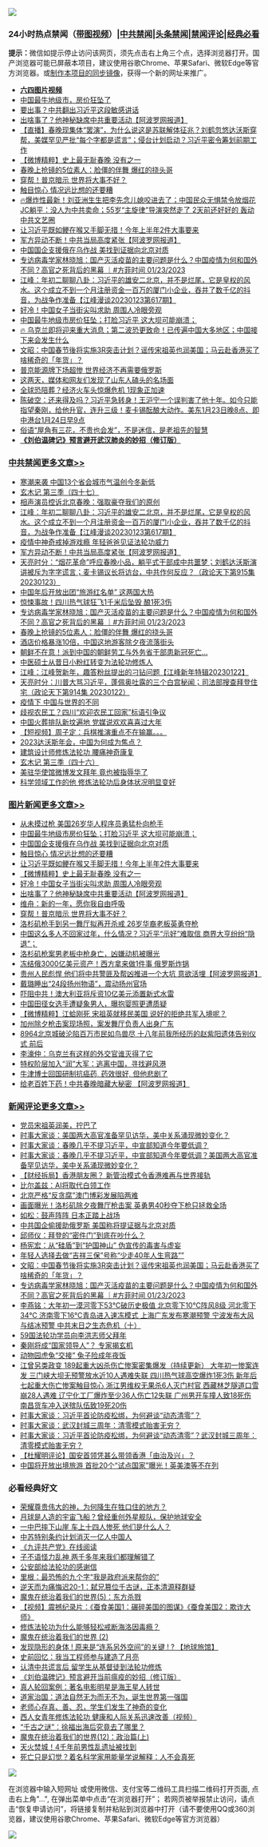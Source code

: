 ![](https://raw.githubusercontent.com/jsvpn/jsproxy/dev/64photo/fqnews-qr.jpg)

<div id="tt">
<h3>24小时热点禁闻（<a href="https://aaa.v2dns.tk/?QAjUl=BgRp5UNKRn&T5Vk=fPVH&Q59Ab=WxGE" target="_blank">带图视频</a>）|<a href="#%E4%B8%AD%E5%85%B1%E7%A6%81%E9%97%BB%E6%9B%B4%E5%A4%9A%E6%96%87%E7%AB%A0">中共禁闻</a>|<a href="#%E5%9B%BE%E7%89%87%E6%96%B0%E9%97%BB%E6%9B%B4%E5%A4%9A%E6%96%87%E7%AB%A0">头条禁闻</a>|<a href="#%E6%96%B0%E9%97%BB%E8%AF%84%E8%AE%BA%E6%9B%B4%E5%A4%9A%E6%96%87%E7%AB%A0">禁闻评论|<a href="#%E5%BF%85%E7%9C%8B%E7%BB%8F%E5%85%B8%E5%A5%BD%E6%96%87">经典必看</a></h3>
<div><b>提示：</b>微信如提示停止访问该网页，须先点击右上角三个点，选择浏览器打开。国产浏览器可能已屏蔽本项目，建议使用谷歌Chrome、苹果Safari、微软Edge等官方浏览器。或<a href="%E5%88%B6%E4%BD%9Cgit%E7%A6%81%E9%97%BB%E9%95%9C%E5%83%8F.md">制作本项目的同步镜像</a>，获得一个新的网址来推广。</div>
<ul>
<li><b><a href="http://d2.v2rss.gq/64.mp4" target="_blank">六四图片视频</a></b></li>
<li><a href="/finance/20230124/1839917.md">中国最牛地级市，房价狂坠了</a></li>
<li><a href="/baitai/20230124/1839925.md">要出事？中共翻出习近平这段敏感讲话</a></li>
<li><a href="/topimagenews/20230124/1840043.md">出啥事了？他神秘缺席中共重要活动【阿波罗网报道】</a></li>
<li><a href="/sohnews/20230124/1839942.md">【直播】春晚现集体“罢演”，为什么说这是苏联解体征兆？刘鹤忽悠达沃斯穿帮，美媒罕见严批“每个字都是谎言”；侵台计划启动？习近平密令筹划前期工作</a></li>
<li><a href="/topimagenews/20230124/1840080.md">【微博精粹】史上最无耻春晚 没有之一</a></li>
<li><a href="/cbnews/20230124/1839943.md">春晚上抢镜的5位素人：脸僵的伴舞 爆红的挠头哥</a></li>
<li><a href="/topimagenews/20230124/1839965.md">穿帮！普京暗示 世界将大事不好？</a></li>
<li><a href="/topimagenews/20230124/1840121.md">触目惊心 情况远比想的还要糟</a></li>
<li><a href="/sohnews/20230124/1840203.md">🔥爆炸性最新！刘亚洲生生把李先念儿媳咬进去了；中国民众无惧禁令放烟花 JC躺平：没人为中共卖命；55岁“主旋律”导演突然走了 2天前还好好的 轰动中共文艺圈</a></li>
<li><a href="/topimagenews/20230124/1840089.md">让习近平既如鲠在喉又手脚无措！今年上半年2件大事要来</a></li>
<li><a href="/cbnews/20230124/1840044.md">军方异动不断！中共当局高度紧张【阿波罗网报道】</a></li>
<li><a href="/topimagenews/20230124/1840134.md">中国国企支援俄在乌作战 美找到证据向北京对质</a></li>
<li><a href="/comments/20230124/1839968.md">专访病毒学家林晓旭：国产灭活疫苗的主要问题是什么？中国疫情为何和国外不同？高官之死背后的黑幕 ｜#方菲时间 01/23/2023</a></li>
<li><a href="/cbnews/20230124/1840112.md">江峰：年初二聊聊八卦：习近平的雄安二北京，并不是烂尾，它是皇权的风水。这个成立不到一个月注册资金一百万的厦门小企业，吞并了数千亿的抖音，为战争作准备【江峰漫谈20230123第617期】</a></li>
<li><a href="/topimagenews/20230124/1840065.md">好冷！中国女子当街尖叫求助 周围人冷眼旁观</a></li>
<li><a href="/topimagenews/20230124/1840211.md">中国最牛地级市房价狂坠；打脸习近平 这大坝可能崩溃；</a></li>
<li><a href="/sohnews/20230124/1840158.md">🔥 乌克兰即将迎来重大消息；第二波恐更致命！已传遍中国大多地区；中国接下来会发生什么</a></li>
<li><a href="/comments/20230124/1839987.md">文昭：中国春节後将实施3R突击计划？谣传宋祖英也润美国；马云赴香港买了啥稀奇的「年货」？</a></li>
<li><a href="/cnnews/20230124/1839919.md">普京能源牌下场超惨 世界经济不再需要俄罗斯</a></li>
<li><a href="/cnnews/20230124/1839933.md">这两天，媒体和网友们发现了山东人磕头的名场面</a></li>
<li><a href="/finance/20230124/1840169.md">全球恐陪葬？经济火车头惊爆危机 1现象正加速</a></li>
<li><a href="/sohnews/20230124/1839958.md">陈破空：还来得及吗？习近平急转身！王沪宁一个误判害了他十年。如今只能指望秦刚，给他升官，连升三级！麦卡锡酝酿大动作。美东1月23日晚8点、即中港台1月24日早9点</a></li>
<li><a href="/lifebaike/20230124/1840142.md">俗语“屋角有三花，不贵也会发”，不是迷信，是老祖先的智慧</a></li>
<li><b><a href="/comments/20200207/1272816.md" target="_blank">《刘伯温碑记》预言避开武汉肺炎的妙招（修订版）</a></b></li>
</ul>
</div>

<div class="catlist">
<h3><a href="/cbnews/" target="_blank">中共禁闻</a><span><a href="/cbnews/" target="_blank" rel="nofollow">更多文章>></a></span></h3>
<ul>
<li><a href="/cbnews/20230124/1840254.md" target="_blank">寒潮来袭 中国13个省会城市气温创今冬新低</a></li>
<li><a href="/cbnews/20230124/1840188.md" target="_blank">玄木记 第三季（四十七）</a></li>
<li><a href="/cbnews/20230124/1840197.md" target="_blank">相声演员控诉北京春晚：强取豪夺我们的原创</a></li>
<li><a href="/cbnews/20230124/1840112.md" target="_blank">江峰：年初二聊聊八卦：习近平的雄安二北京，并不是烂尾，它是皇权的风水。这个成立不到一个月注册资金一百万的厦门小企业，吞并了数千亿的抖音，为战争作准备【江峰漫谈20230123第617期】</a></li>
<li><a href="/cbnews/20230124/1838427.md" target="_blank">疫情中神奇戒掉游戏瘾 年轻爸爸见证法轮功威力</a></li>
<li><a href="/cbnews/20230124/1840044.md" target="_blank">军方异动不断！中共当局高度紧张【阿波罗网报道】</a></li>
<li><a href="/cbnews/20230124/1840042.md" target="_blank">天亮时分：“烟花革命”呼应春晚小品，躺平式干部成中共噩梦；刘鹤达沃斯演讲被斥为字字谎言；麦卡锡议长将访台，中共作何反应？（政论天下第915集 20230123）</a></li>
<li><a href="/cbnews/20230124/1840007.md" target="_blank">中国年后开放出团“旅游红名单” 这两国大热</a></li>
<li><a href="/cbnews/20230124/1840006.md" target="_blank">惊悚事故！四川热气球狂飞1千米后坠毁 酿1死3伤</a></li>
<li><a href="/comments/20230124/1839968.md" target="_blank">专访病毒学家林晓旭：国产灭活疫苗的主要问题是什么？中国疫情为何和国外不同？高官之死背后的黑幕 ｜#方菲时间 01/23/2023</a></li>
<li><a href="/cbnews/20230124/1839943.md" target="_blank">春晚上抢镜的5位素人：脸僵的伴舞 爆红的挠头哥</a></li>
<li><a href="/cbnews/20230123/1839793.md" target="_blank">酒店价格暴涨10倍，中国这地游客除夕夜流落街头</a></li>
<li><a href="/cbnews/20230123/1839699.md" target="_blank">朝鲜不在意！派到中国的朝鲜劳工与外务省干部患新冠死亡…</a></li>
<li><a href="/cbnews/20230123/1838428.md" target="_blank">中医硕士从昔日小粉红转变为法轮功修炼人</a></li>
<li><a href="/cbnews/20230123/1839658.md" target="_blank">江峰：江峰贺新年，趣答粉丝提出的刁钻问题【江峰新年特辑20230122】</a></li>
<li><a href="/cbnews/20230123/1839627.md" target="_blank">天亮时分：川普大骂习近平，蓬佩奥吐露的三个白宫秘闻；司法部搜查拜登住宅（政论天下第914集 20230122）</a></li>
<li><a href="/comments/20230123/1839596.md" target="_blank">疫情下 中国与世界的不同</a></li>
<li><a href="/cbnews/20230123/1839576.md" target="_blank">歧视农民工？四川“欢迎农民工回家”标语引争议</a></li>
<li><a href="/cbnews/20230123/1839550.md" target="_blank">中国火葬排队新坟遍地 党媒说欢欢喜喜过大年</a></li>
<li><a href="/comments/20230123/1839541.md" target="_blank">【短视频】周子定：兵棋推演重点不在输赢。。。</a></li>
<li><a href="/cbnews/20230122/1839520.md" target="_blank">2023达沃斯年会，中国为何成为焦点？</a></li>
<li><a href="/cbnews/20230122/1838872.md" target="_blank">建筑设计师修炼法轮功 腰痛神奇康复</a></li>
<li><a href="/cbnews/20230122/1839478.md" target="_blank">玄木记 第三季（四十六）</a></li>
<li><a href="/cbnews/20230122/1839470.md" target="_blank">美驻华使馆微博发文拜年 竟也被指辱华了</a></li>
<li><a href="/cbnews/20230122/1838873.md" target="_blank">科学领域工作的他 修炼法轮功后身体状况明显变好</a></li>

</ul>
</div>
<div class="catlist">
<h3><a href="/topimagenews/" target="_blank">图片新闻</a><span><a href="/topimagenews/" target="_blank" rel="nofollow">更多文章>></a></span></h3>
<ul>
<li><a href="/topimagenews/20230125/1840290.md" target="_blank">从未摸过枪 美国26岁华人程序员勇猛朴向枪手</a></li>
<li><a href="/topimagenews/20230124/1840211.md" target="_blank">中国最牛地级市房价狂坠；打脸习近平 这大坝可能崩溃；</a></li>
<li><a href="/topimagenews/20230124/1840134.md" target="_blank">中国国企支援俄在乌作战 美找到证据向北京对质</a></li>
<li><a href="/topimagenews/20230124/1840121.md" target="_blank">触目惊心 情况远比想的还要糟</a></li>
<li><a href="/topimagenews/20230124/1840089.md" target="_blank">让习近平既如鲠在喉又手脚无措！今年上半年2件大事要来</a></li>
<li><a href="/topimagenews/20230124/1840080.md" target="_blank">【微博精粹】史上最无耻春晚 没有之一</a></li>
<li><a href="/topimagenews/20230124/1840065.md" target="_blank">好冷！中国女子当街尖叫求助 周围人冷眼旁观</a></li>
<li><a href="/topimagenews/20230124/1840043.md" target="_blank">出啥事了？他神秘缺席中共重要活动【阿波罗网报道】</a></li>
<li><a href="/topimagenews/20230124/1840016.md" target="_blank">维舟：新的一年，愿你我自由呼吸</a></li>
<li><a href="/topimagenews/20230124/1839965.md" target="_blank">穿帮！普京暗示 世界将大事不好？</a></li>
<li><a href="/topimagenews/20230123/1839823.md" target="_blank">洛杉矶枪手到另一舞厅拟再开杀戒 26岁华裔老板英勇夺枪</a></li>
<li><a href="/topimagenews/20230123/1839792.md" target="_blank">中国这么多人不回家过年，什么情况？习近平“示好”难取信 商界大亨纷纷“隐退”；</a></li>
<li><a href="/topimagenews/20230123/1839768.md" target="_blank">洛杉矶枪案男老板中枪身亡，凶嫌动机被曝光</a></li>
<li><a href="/topimagenews/20230123/1839761.md" target="_blank">冻结俄3000亿美元资产！西方拿来做1件事 俄罗斯炸锅</a></li>
<li><a href="/topimagenews/20230123/1839720.md" target="_blank">贵州人民彪悍 他们将中共警匪及帮凶推进一个大坑 意欲活埋【阿波罗网报道】</a></li>
<li><a href="/topimagenews/20230123/1839718.md" target="_blank">戴璐睡出“24段扬州物语”，震动扬州官场</a></li>
<li><a href="/topimagenews/20230123/1839708.md" target="_blank">吓阻中共！澳大利亚将斥资10亿美元添置新式水雷</a></li>
<li><a href="/topimagenews/20230123/1839686.md" target="_blank">中国田径女选手遭疑象男人，曝抱婴照更遭质疑</a></li>
<li><a href="/topimagenews/20230123/1839663.md" target="_blank">【微博精粹】江蛤刚死 宋祖英就移民美国 说好的拒绝共军入境呢？</a></li>
<li><a href="/topimagenews/20230123/1839662.md" target="_blank">加州除夕枪击案现场照，案发舞厅负责人出身广东</a></li>
<li><a href="/topimagenews/20230123/1839661.md" target="_blank">8964北京城破沦陷百万市民如鸟兽尽 十八年前我所经历的赵紫阳遗体告别仪式 前后</a></li>
<li><a href="/topimagenews/20230123/1839639.md" target="_blank">李濠仲：乌克兰有这样的外交官谁灭得了它</a></li>
<li><a href="/topimagenews/20230123/1839628.md" target="_blank">特权阶层加入“润”大军：逃离中国，寻找避风港</a></li>
<li><a href="/topimagenews/20230123/1839617.md" target="_blank">牛津博士回国研制抗癌药, 药效很好, 但他悲剧了</a></li>
<li><a href="/topimagenews/20230123/1839614.md" target="_blank">给老百姓下药！中共春晚暗藏大秘密 【阿波罗网报道】</a></li>

</ul>
</div>
<div class="catlist">
<h3><a href="/comments/" target="_blank">新闻评论</a><span><a href="/comments/" target="_blank" rel="nofollow">更多文章>></a></span></h3>
<ul>
<li><a href="/comments/20230125/1840299.md" target="_blank">党员宋祖英润美，拧巴了</a></li>
<li><a href="/comments/20230125/1840260.md" target="_blank">时事大家谈：美国两大高官准备罕见访华，美中关系涌现微妙变化？</a></li>
<li><a href="/comments/20230124/1840259.md" target="_blank">时事大家谈：春晚几乎不提习近平，中宣部知道今年要低调？</a></li>
<li><a href="/comments/20230124/1840251.md" target="_blank">时事大家谈：春晚几乎不提习近平，中宣部知道今年要低调？美国两大高官准备罕见访华，美中关系涌现微妙变化？</a></li>
<li><a href="/comments/20230124/1840224.md" target="_blank">【财经拆局】香港朋友圈？ 新管治模式令香港难再与世界接轨</a></li>
<li><a href="/comments/20230124/1840217.md" target="_blank">比尔盖兹：AI将取代白领工作</a></li>
<li><a href="/comments/20230124/1840206.md" target="_blank">北京严格“反贪腐”澳门博彩发展陷两难</a></li>
<li><a href="/comments/20230124/1840180.md" target="_blank">画面曝光！洛杉矶除夕夜舞厅枪击案 英勇男40秒夺下枪只拯救全场</a></li>
<li><a href="/comments/20230124/1840160.md" target="_blank">如松：鼓声阵阵 日本正踏上战场</a></li>
<li><a href="/comments/20230124/1840159.md" target="_blank">中共国企偷援助俄罗斯 美国称将提证据与北京对质</a></li>
<li><a href="/comments/20230124/1840070.md" target="_blank">邱师仪：拜登的“密件门”到底在吵什么？</a></li>
<li><a href="/comments/20230124/1840027.md" target="_blank">杨宪宏：从“硅盾”到“护国神山” 伪宣传的毒害与虚妄</a></li>
<li><a href="/comments/20230124/1840026.md" target="_blank">年轻人选择去做“吉祥三保”号称“少走40年人生弯路‌‌‌‌”‌‌‌”</a></li>
<li><a href="/comments/20230124/1839987.md" target="_blank">文昭：中国春节後将实施3R突击计划？谣传宋祖英也润美国；马云赴香港买了啥稀奇的「年货」？</a></li>
<li><a href="/comments/20230124/1839968.md" target="_blank">专访病毒学家林晓旭：国产灭活疫苗的主要问题是什么？中国疫情为何和国外不同？高官之死背后的黑幕 ｜#方菲时间 01/23/2023</a></li>
<li><a href="/comments/20230124/1839901.md" target="_blank">李燕铭：大年初一漠河零下53℃破历史极值 北京零下10℃阵风8级 河北零下34℃ 济南零下16℃青岛进入速冻模式 上海广东发布寒潮预警 宁波发布大风与结冰预警 中共末日之生态危机（十）</a></li>
<li><a href="/comments/20230124/1839884.md" target="_blank">59国法轮功学员向李洪志师父拜年</a></li>
<li><a href="/comments/20230124/1839877.md" target="_blank">秦刚将成“国家领导人”？ 专家揭玄机</a></li>
<li><a href="/comments/20230124/1839876.md" target="_blank">动物园虎兔“交接” 兔子险成年夜饭</a></li>
<li><a href="/comments/20230124/1839874.md" target="_blank">江曾另类政变 189起重大凶杀伤亡惨案密集爆发（持续更新） 大年初一惨案连发 三门峡大坝无预警放水近10人遇难失联 四川热气球高空爆炸1死3伤 新年后七起重大伤亡惨案触目惊心 浙江男维权无果杀6人灭门村官 西藏林芝隧道口雪崩28人遇难 辽宁化工厂爆炸至少36人伤亡12失联 广州男开车撞人致18死伤 南昌货车冲入送殡队伍致19死20伤</a></li>
<li><a href="/comments/20230124/1839872.md" target="_blank">时事大家谈：习近平首论防疫松绑，为何避谈“动态清零”？</a></li>
<li><a href="/comments/20230124/1839871.md" target="_blank">时事大家谈：武汉封城三周年：清零模式贻害无穷？</a></li>
<li><a href="/comments/20230124/1839862.md" target="_blank">时事大家谈：习近平首论防疫松绑，为何避谈“动态清零”？武汉封城三周年：清零模式贻害无穷？</a></li>
<li><a href="/comments/20230123/1839828.md" target="_blank">【杜耀明评论】国安首领凭甚么带领香港「由治及兴」？</a></li>
<li><a href="/comments/20230123/1839790.md" target="_blank">中国将开放出境旅游 首批20个“试点国家”曝光！英美澳等不在列</a></li>

</ul>
</div>

<div class="catlist">
<h3>必看经典好文</h3>
<ul>
<li><a href="/comments/20200618/1346830.md" target="_blank">荣耀尊贵伟大的神，为何降生在牲口住的地方？</a></li>
<li><a href="/comments/20200712/1359456.md" target="_blank">月球是人造的宇宙飞船？曾经重创外星舰队，保护地球安全</a></li>
<li><a href="/cbnews/20200611/1343057.md" target="_blank">一中巴摔下山崖 车上十四人惨死 他们是什么人？</a></li>
<li><a href="/comments/20220920/1786910.md" target="_blank">中苏特别条约计划消灭一亿人中国人</a></li>
<li><a href="/bookonline/20131116/201057.md" target="_blank">《九评共产党》在线阅读</a></li>
<li><a href="/comments/20190427/1119935.md" target="_blank">子不语怪力乱神 两千多年来我们都理解错了</a></li>
<li><a href="/aomi/history/20210111/1465363.md" target="_blank">公安部给法轮功的感谢信</a></li>
<li><a href="/lifebaike/20210115/1468011.md" target="_blank">里根：最恐怖的九个字“我是政府派来帮你的”</a></li>
<li><a href="/tculture/20190304/1091076.md" target="_blank">逆天而为痛悔迟20-1：弑兄篡位千古谜，正本清源释群疑</a></li>
<li><a href="/topimagenews/20180524/946967.md" target="_blank">魔鬼在统治着我们的世界(5)：东方杀戮</a></li>
<li><a href="/comments/20210123/1473011.md" target="_blank">【视频】震撼纪录片：《蚕食美国1：碾碎美国的图谋》《蚕食美国2：欺诈大师》</a></li>
<li><a href="/cbnews/20220601/1740227.md" target="_blank">修炼法轮功为什么能够轻松戒断海洛因毒瘾？</a></li>
<li><a href="/topimagenews/20180520/944940.md" target="_blank">魔鬼在统治着我们的世界 (2)</a></li>
<li><a href="/bannedvideo/20220611/1744386.md" target="_blank">发现隐形的身体 ! 原来是“连系另外空间”的关键 ! ? 【地球旅馆】</a></li>
<li><a href="/aomi/history/20141104/323033.md" target="_blank">史前回忆：我当工程师参与建造了月亮</a></li>
<li><a href="/cbnews/20210723/1592176.md" target="_blank">认清中共谎言后 留学生从基督徒到法轮功修炼</a></li>
<li><a href="/comments/20200207/1272816.md" target="_blank">《刘伯温碑记》预言避开当前瘟疫的妙招（修订版）</a></li>
<li><a href="/comments/20200523/1332915.md" target="_blank">真人轮回案例：著名电影明星是海王星人转世</a></li>
<li><a href="/comments/20220722/1761708.md" target="_blank">道家治国：道法自然无为而无不为，诞生世界第一强国</a></li>
<li><a href="/cbnews/20211221/1668847.md" target="_blank">老师心存真、善、忍，学生们发生了神奇的变化</a></li>
<li><a href="/comments/20220520/1735217.md" target="_blank">西人女青年修炼法轮功 健康和人际关系迅速改善（视频）</a></li>
<li><a href="/lifebaike/20210704/1580186.md" target="_blank">“千古之谜”：徐福出海后究竟去了哪里？</a></li>
<li><a href="/topimagenews/20180601/951286.md" target="_blank">魔鬼在统治着我们的世界(12)：政治篇(上)</a></li>
<li><a href="/ccpdope/20181219/1049286.md" target="_blank">天火焚城！4千年前男性乱遗址被找到</a></li>
<li><a href="/comments/20200704/1355375.md" target="_blank">死亡只是幻觉？着名科学家用能量学说解释：人不会真死</a></li>

</ul>
</div>

![](https://raw.githubusercontent.com/jsvpn/jsproxy/dev/64photo/fqnews-qr.jpg)

在浏览器中输入短网址 或使用微信、支付宝等二维码工具扫描二维码打开页面, 点击右上角"...", 在弹出菜单中点击“在浏览器打开”； 若网页被举报禁止访问，请点击“恢复申请访问”，将链接复制并粘贴到浏览器中打开（请不要使用QQ或360浏览器，建议使用谷歌Chrome、苹果Safari、微软Edge等官方浏览器）

![](https://raw.githubusercontent.com/jsvpn/jsproxy/dev/64photo/wx.jpg)